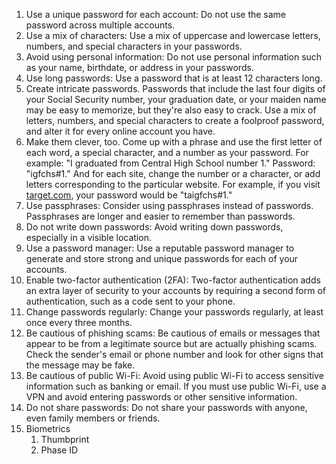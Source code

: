 1. Use a unique password for each account: Do not use the same password across multiple accounts.
2. Use a mix of characters: Use a mix of uppercase and lowercase letters, numbers, and special characters in your passwords.
3. Avoid using personal information: Do not use personal information such as your name, birthdate, or address in your passwords.
4. Use long passwords: Use a password that is at least 12 characters long.
5. Create intricate passwords. Passwords that include the last four digits of your Social Security number, your graduation date, or your maiden name may be easy to memorize, but they're also easy to crack. Use a mix of letters, numbers, and special characters to create a foolproof password, and alter it for every online account you have.
6. Make them clever, too. Come up with a phrase and use the first letter of each word, a special character, and a number as your password. For example: "I graduated from Central High School number 1." Password: "igfchs#1." And for each site, change the number or a character, or add letters corresponding to the particular website. For example, if you visit [target.com](http://target.com), your password would be "taigfchs#1."
7. Use passphrases: Consider using passphrases instead of passwords. Passphrases are longer and easier to remember than passwords.
8. Do not write down passwords: Avoid writing down passwords, especially in a visible location.
9. Use a password manager: Use a reputable password manager to generate and store strong and unique passwords for each of your accounts.
10. Enable two-factor authentication (2FA): Two-factor authentication adds an extra layer of security to your accounts by requiring a second form of authentication, such as a code sent to your phone.
11. Change passwords regularly: Change your passwords regularly, at least once every three months.
12. Be cautious of phishing scams: Be cautious of emails or messages that appear to be from a legitimate source but are actually phishing scams. Check the sender's email or phone number and look for other signs that the message may be fake.
13. Be cautious of public Wi-Fi: Avoid using public Wi-Fi to access sensitive information such as banking or email. If you must use public Wi-Fi, use a VPN and avoid entering passwords or other sensitive information.
14. Do not share passwords: Do not share your passwords with anyone, even family members or friends.
15. Biometrics
    1. Thumbprint
    2. Phase ID